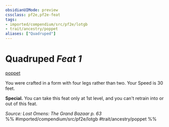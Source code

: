 ```yaml
---
obsidianUIMode: preview
cssclass: pf2e,pf2e-feat
tags:
- imported/compendium/src/pf2e/lotgb
- trait/ancestry/poppet
aliases: ["Quadruped"]
---
```

# Quadruped  *Feat 1*  
[poppet](poppet-lotgb.md)  


You were crafted in a form with four legs rather than two. Your Speed is 30 feet.

**Special.** You can take this feat only at 1st level, and you can't retrain into or out of this feat.

*Source: Lost Omens: The Grand Bazaar p. 63*  
%% #imported/compendium/src/pf2e/lotgb #trait/ancestry/poppet %%
